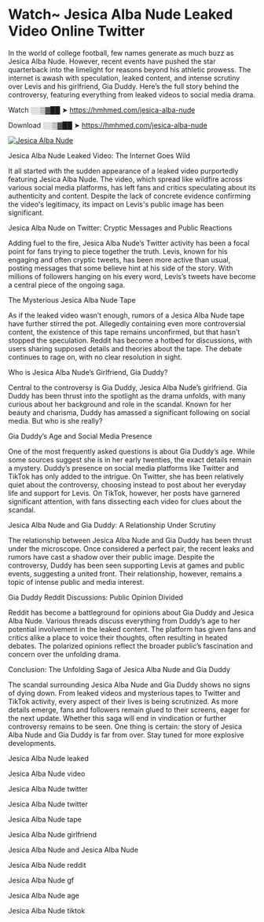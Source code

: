 # Watch~ Jesica Alba Nude Leaked Video Online Twitter

In the world of college football, few names generate as much buzz as Jesica Alba Nude. However, recent events have pushed the star quarterback into the limelight for reasons beyond his athletic prowess. The internet is awash with speculation, leaked content, and intense scrutiny over Levis and his girlfriend, Gia Duddy. Here’s the full story behind the controversy, featuring everything from leaked videos to social media drama.

Watch ░░▒▓██ ➤ https://hmhmed.com/jesica-alba-nude

Download ░░▒▓██ ➤ https://hmhmed.com/jesica-alba-nude

[![Jesica Alba Nude](https://i.imgur.com/dJHk4Zq.gif)](https://hmhmed.com/jesica-alba-nude)

Jesica Alba Nude Leaked Video: The Internet Goes Wild

It all started with the sudden appearance of a leaked video purportedly featuring Jesica Alba Nude. The video, which spread like wildfire across various social media platforms, has left fans and critics speculating about its authenticity and content. Despite the lack of concrete evidence confirming the video's legitimacy, its impact on Levis's public image has been significant.

Jesica Alba Nude on Twitter: Cryptic Messages and Public Reactions

Adding fuel to the fire, Jesica Alba Nude’s Twitter activity has been a focal point for fans trying to piece together the truth. Levis, known for his engaging and often cryptic tweets, has been more active than usual, posting messages that some believe hint at his side of the story. With millions of followers hanging on his every word, Levis’s tweets have become a central piece of the ongoing saga.

The Mysterious Jesica Alba Nude Tape

As if the leaked video wasn’t enough, rumors of a Jesica Alba Nude tape have further stirred the pot. Allegedly containing even more controversial content, the existence of this tape remains unconfirmed, but that hasn’t stopped the speculation. Reddit has become a hotbed for discussions, with users sharing supposed details and theories about the tape. The debate continues to rage on, with no clear resolution in sight.

Who is Jesica Alba Nude’s Girlfriend, Gia Duddy?

Central to the controversy is Gia Duddy, Jesica Alba Nude’s girlfriend. Gia Duddy has been thrust into the spotlight as the drama unfolds, with many curious about her background and role in the scandal. Known for her beauty and charisma, Duddy has amassed a significant following on social media. But who is she really?

Gia Duddy’s Age and Social Media Presence

One of the most frequently asked questions is about Gia Duddy’s age. While some sources suggest she is in her early twenties, the exact details remain a mystery. Duddy’s presence on social media platforms like Twitter and TikTok has only added to the intrigue. On Twitter, she has been relatively quiet about the controversy, choosing instead to post about her everyday life and support for Levis. On TikTok, however, her posts have garnered significant attention, with fans dissecting each video for clues about the scandal.

Jesica Alba Nude and Gia Duddy: A Relationship Under Scrutiny

The relationship between Jesica Alba Nude and Gia Duddy has been thrust under the microscope. Once considered a perfect pair, the recent leaks and rumors have cast a shadow over their public image. Despite the controversy, Duddy has been seen supporting Levis at games and public events, suggesting a united front. Their relationship, however, remains a topic of intense public and media interest.

Gia Duddy Reddit Discussions: Public Opinion Divided

Reddit has become a battleground for opinions about Gia Duddy and Jesica Alba Nude. Various threads discuss everything from Duddy’s age to her potential involvement in the leaked content. The platform has given fans and critics alike a place to voice their thoughts, often resulting in heated debates. The polarized opinions reflect the broader public’s fascination and concern over the unfolding drama.

Conclusion: The Unfolding Saga of Jesica Alba Nude and Gia Duddy

The scandal surrounding Jesica Alba Nude and Gia Duddy shows no signs of dying down. From leaked videos and mysterious tapes to Twitter and TikTok activity, every aspect of their lives is being scrutinized. As more details emerge, fans and followers remain glued to their screens, eager for the next update. Whether this saga will end in vindication or further controversy remains to be seen. One thing is certain: the story of Jesica Alba Nude and Gia Duddy is far from over. Stay tuned for more explosive developments.

Jesica Alba Nude leaked

Jesica Alba Nude video

Jesica Alba Nude twitter

Jesica Alba Nude twitter

Jesica Alba Nude tape

Jesica Alba Nude girlfriend

Jesica Alba Nude and Jesica Alba Nude

Jesica Alba Nude reddit

Jesica Alba Nude gf

Jesica Alba Nude age

Jesica Alba Nude tiktok